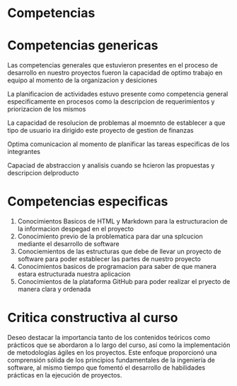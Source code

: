 <!DOCTYPE html>
<html>
<body>
<h1> Competencias </h1>
<p>

<h1>Competencias genericas</h1>

Las competencias generales que estuvieron presentes en el proceso de desarrollo en nuestro proyectos fueron la capacidad de optimo trabajo en equipo al momento de la organizacion y desiciones

La planificacion de actividades estuvo presente como competencia general especificamente en procesos como la descripcion de requerimientos y priorizacion de los mismos

La capacidad de resolucion de problemas al moemnto de establecer a que tipo de usuario ira dirigido este proyecto de gestion de finanzas

Optima comunicacion al momento de planificar las tareas especificas de los integrantes

Capaciad de abstraccion y analisis cuando se hcieron las propuestas y descripcion delproducto


<h1>Competencias especificas</h1>

 <ol>
      <li>Conocimientos Basicos de HTML y Markdown para la estructuracion de la informacion despegad en el proyecto</li>
      <li>Conocimiento previo de la problematica para dar una splcucion mediante el desarrollo de software</li>
      <li>Conociemientos de las estructuras que debe de llevar un proyecto de software para poder establecer las partes de nuestro proyecto</li>
      <li>Conocimientos basicos de programacion para saber de que manera estara estructurada nuestra aplicacion</li>
      <li>Conocimientos de la plataforma GitHub para poder realizar el pryecto de manera clara y ordenada</li>
    </ol>

<h1>Critica constructiva al curso</h1>

Deseo destacar la importancia tanto de los contenidos teóricos como prácticos que se abordaron a lo largo del curso, así como la implementación de metodologías ágiles en los proyectos. Este enfoque proporcionó una comprensión sólida de los principios fundamentales de la ingeniería de software, al mismo tiempo que fomentó el desarrollo de habilidades prácticas en la ejecución de proyectos.

</p>
</body>
</html>